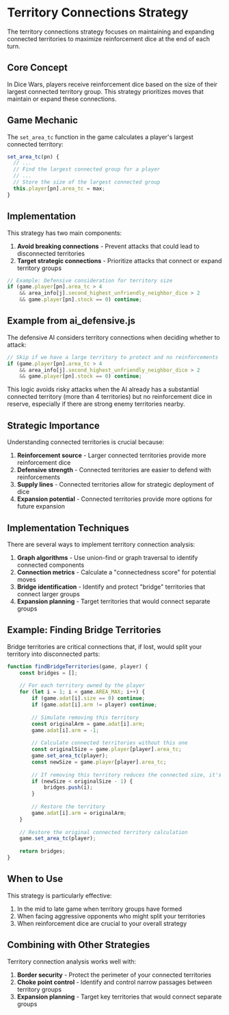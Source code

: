 # Territory Connections Strategy

The territory connections strategy focuses on maintaining and expanding connected territories to maximize reinforcement dice at the end of each turn.

## Core Concept

In Dice Wars, players receive reinforcement dice based on the size of their largest connected territory group. This strategy prioritizes moves that maintain or expand these connections.

## Game Mechanic

The `set_area_tc` function in the game calculates a player's largest connected territory:

```javascript
set_area_tc(pn) {
  // ... 
  // Find the largest connected group for a player
  // ... 
  // Store the size of the largest connected group
  this.player[pn].area_tc = max;
}
```

## Implementation

This strategy has two main components:

1. **Avoid breaking connections** - Prevent attacks that could lead to disconnected territories
2. **Target strategic connections** - Prioritize attacks that connect or expand territory groups

```javascript
// Example: Defensive consideration for territory size
if (game.player[pn].area_tc > 4
    && area_info[j].second_highest_unfriendly_neighbor_dice > 2
    && game.player[pn].stock == 0) continue;
```

## Example from ai_defensive.js

The defensive AI considers territory connections when deciding whether to attack:

```javascript
// Skip if we have a large territory to protect and no reinforcements
if (game.player[pn].area_tc > 4
    && area_info[j].second_highest_unfriendly_neighbor_dice > 2
    && game.player[pn].stock == 0) continue;
```

This logic avoids risky attacks when the AI already has a substantial connected territory (more than 4 territories) but no reinforcement dice in reserve, especially if there are strong enemy territories nearby.

## Strategic Importance

Understanding connected territories is crucial because:

1. **Reinforcement source** - Larger connected territories provide more reinforcement dice
2. **Defensive strength** - Connected territories are easier to defend with reinforcements
3. **Supply lines** - Connected territories allow for strategic deployment of dice
4. **Expansion potential** - Connected territories provide more options for future expansion

## Implementation Techniques

There are several ways to implement territory connection analysis:

1. **Graph algorithms** - Use union-find or graph traversal to identify connected components
2. **Connection metrics** - Calculate a "connectedness score" for potential moves
3. **Bridge identification** - Identify and protect "bridge" territories that connect larger groups
4. **Expansion planning** - Target territories that would connect separate groups

## Example: Finding Bridge Territories

Bridge territories are critical connections that, if lost, would split your territory into disconnected parts:

```javascript
function findBridgeTerritories(game, player) {
    const bridges = [];
    
    // For each territory owned by the player
    for (let i = 1; i < game.AREA_MAX; i++) {
        if (game.adat[i].size == 0) continue;
        if (game.adat[i].arm != player) continue;
        
        // Simulate removing this territory
        const originalArm = game.adat[i].arm;
        game.adat[i].arm = -1;
        
        // Calculate connected territories without this one
        const originalSize = game.player[player].area_tc;
        game.set_area_tc(player);
        const newSize = game.player[player].area_tc;
        
        // If removing this territory reduces the connected size, it's a bridge
        if (newSize < originalSize - 1) {
            bridges.push(i);
        }
        
        // Restore the territory
        game.adat[i].arm = originalArm;
    }
    
    // Restore the original connected territory calculation
    game.set_area_tc(player);
    
    return bridges;
}
```

## When to Use

This strategy is particularly effective:

1. In the mid to late game when territory groups have formed
2. When facing aggressive opponents who might split your territories
3. When reinforcement dice are crucial to your overall strategy

## Combining with Other Strategies

Territory connection analysis works well with:

1. **Border security** - Protect the perimeter of your connected territories
2. **Choke point control** - Identify and control narrow passages between territory groups
3. **Expansion planning** - Target key territories that would connect separate groups
